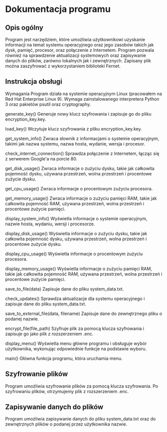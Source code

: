 # Dokumentacja programu 
## Opis ogólny
Program jest narzędziem, które umożliwia użytkownikowi uzyskanie informacji na temat systemu operacyjnego oraz jego zasobów takich jak dysk, pamięć, procesor, oraz połączenie z Internetem. Program pozwala również na sprawdzenie aktualizacji systemowych oraz zapisywanie danych do plików, zarówno lokalnych jak i zewnętrznych. Zapisany plik można zaszyfrować z wykorzystaniem biblioteki Fernet. 

## Instrukcja obsługi
Wymagania
Program działa na systemie operacyjnym Linux (pracowałem na Red Hat Enterprise Linux 9). Wymaga zainstalowanego interpretera Python 3 oraz pakietów psutil oraz cryptography.

generate_key()
Generuje nowy klucz szyfrowania i zapisuje go do pliku encryption_key.key.

load_key()
Wczytuje klucz szyfrowania z pliku encryption_key.key.

get_system_info()
Zwraca słownik z informacjami o systemie operacyjnym, takimi jak nazwa systemu, nazwa hosta, wydanie, wersja i procesor.

check_internet_connection()
Sprawdza połączenie z Internetem, łącząc się z serwerem Google'a na porcie 80.

get_disk_usage()
Zwraca informacje o zużyciu dysku, takie jak całkowita pojemność dysku, używana przestrzeń, wolna przestrzeń i procentowe zużycie dysku.

get_cpu_usage()
Zwraca informacje o procentowym zużyciu procesora.

get_memory_usage()
Zwraca informacje o zużyciu pamięci RAM, takie jak całkowita pojemność RAM, używana przestrzeń, wolna przestrzeń i procentowe zużycie pamięci.

display_system_info()
Wyświetla informacje o systemie operacyjnym, nazwie hosta, wydaniu, wersji i procesorze.

display_disk_usage()
Wyświetla informacje o zużyciu dysku, takie jak całkowita pojemność dysku, używana przestrzeń, wolna przestrzeń i procentowe zużycie dysku.

display_cpu_usage()
Wyświetla informacje o procentowym zużyciu procesora.

display_memory_usage()
Wyświetla informacje o zużyciu pamięci RAM, takie jak całkowita pojemność RAM, używana przestrzeń, wolna przestrzeń i procentowe zużycie pamięci.

save_to_file(data)
Zapisuje dane do pliku system_data.txt.

check_updates()
Sprawdza aktualizacje dla systemu operacyjnego i zapisuje dane do pliku system_data.txt.

save_to_external_file(data, filename)
Zapisuje dane do zewnętrznego pliku o podanej nazwie.

encrypt_file(file_path)
Szyfruje plik za pomocą klucza szyfrowania i zapisuje go jako plik z rozszerzeniem .enc.

display_menu()
Wyświetla menu główne programu i obsługuje wybór użytkownika, wykonując odpowiednie funkcje na podstawie wyboru.

main()
Główna funkcja programu, która uruchamia menu.

## Szyfrowanie plików
Program umożliwia szyfrowanie plików za pomocą klucza szyfrowania. Po szyfrowaniu plików, otrzymujemy plik z rozszerzeniem .enc.

## Zapisywanie danych do plików
Program umożliwia zapisywanie danych do pliku system_data.txt oraz do zewnętrznych plików o podanej przez użytkownika nazwie.
